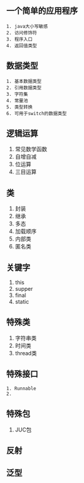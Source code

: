 ##  一个简单的应用程序
    1. java大小写敏感
    2. 访问修饰符
    3. 程序入口
    4. 返回值类型
##  数据类型
    1. 基本数据类型
    2. 引用数据类型 
    3. 字符集
    4. 常量池
    5. 类型转换
    6. 可用于switch的数据类型
##  逻辑运算
   1. 常见数学函数
   2. 自增自减
   3. 位运算
   4. 三目运算
##  类
   1. 封装
   2. 继承
   3. 多态
   4. 加载顺序
   5. 内部类
   6. 匿名类
##  关键字
   1. this
   2. supper
   3. final
   4. static
##  特殊类
   1. 字符串类
   2. 时间类
   3. thread类
## 特殊接口
    1. Runnable
    2. 
## 特殊包
   1. JUC包
## 反射
## 泛型
